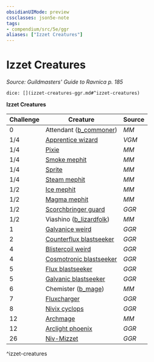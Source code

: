 ```yaml
---
obsidianUIMode: preview
cssclasses: json5e-note
tags:
- compendium/src/5e/ggr
aliases: ["Izzet Creatures"]
---
```

# Izzet Creatures
*Source: Guildmasters' Guide to Ravnica p. 185* 

`dice: [](izzet-creatures-ggr.md#^izzet-creatures)`

**Izzet Creatures**

| Challenge | Creature | Source |
|-----------|----------|--------|
| 0 | Attendant ([b_commoner](b_commoner.md)) | *MM* |
| 1/4 | [Apprentice wizard](b_apprentice-wizard-mpmm.md) | *VGM* |
| 1/4 | [Pixie](b_pixie.md) | *MM* |
| 1/4 | [Smoke mephit](b_smoke-mephit.md) | *MM* |
| 1/4 | [Sprite](b_sprite.md) | *MM* |
| 1/4 | [Steam mephit](b_steam-mephit.md) | *MM* |
| 1/2 | [Ice mephit](b_ice-mephit.md) | *MM* |
| 1/2 | [Magma mephit](b_magma-mephit.md) | *MM* |
| 1/2 | [Scorchbringer guard](b_scorchbringer-guard-ggr.md) | *GGR* |
| 1/2 | Viashino ([b_lizardfolk](b_lizardfolk.md)) | *MM* |
| 1 | [Galvanice weird](b_galvanice-weird-ggr.md) | *GGR* |
| 2 | [Counterflux blastseeker](b_counterflux-blastseeker-ggr.md) | *GGR* |
| 4 | [Blistercoil weird](b_blistercoil-weird-ggr.md) | *GGR* |
| 4 | [Cosmotronic blastseeker](b_cosmotronic-blastseeker-ggr.md) | *GGR* |
| 5 | [Flux blastseeker](b_flux-blastseeker-ggr.md) | *GGR* |
| 5 | [Galvanic blastseeker](b_galvanic-blastseeker-ggr.md) | *GGR* |
| 6 | Chemister ([b_mage](b_mage.md)) | *MM* |
| 7 | [Fluxcharger](b_fluxcharger-ggr.md) | *GGR* |
| 8 | [Nivix cyclops](b_nivix-cyclops-ggr.md) | *GGR* |
| 12 | [Archmage](b_archmage.md) | *MM* |
| 12 | [Arclight phoenix](b_arclight-phoenix-ggr.md) | *GGR* |
| 26 | [Niv-Mizzet](compendium/bestiary/npc/niv-mizzet-ggr.md) | *GGR* |
^izzet-creatures